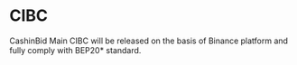 # CIBC
CashinBid Main CIBC will be released on the basis of Binance platform and fully comply with BEP20* standard.
